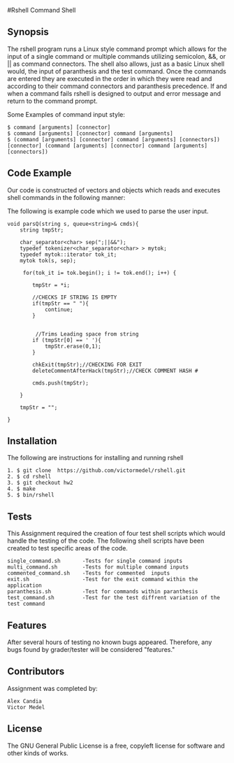 #Rshell Command Shell

## Synopsis

The rshell program runs a Linux style command prompt which allows for the input of a single command or multiple commands utilizing semicolon, &&, or || as command connectors. The shell also allows, just as a basic Linux shell would, the input of paranthesis and the test command. Once the commands are entered they are executed in the order in which they were read and according to their command connectors and paranthesis precedence. If and when a command fails rshell is designed to output and error message and return to the command prompt.

Some Examples of command input style:

```
$ command [arguments] [connector]
$ command [arguments] [connector] command [arguments]
$ (command [arguments] [connector] command [arguments] [connectors]) [connector] (command [arguments] [connector] command [arguments] [connectors])
```

## Code Example

Our code is constructed of vectors and objects which reads and executes shell commands in the following manner:

The following is example code which we used to parse the user input.
```
void parsQ(string s, queue<string>& cmds){   
    string tmpStr;
    
    char_separator<char> sep(";||&&");
    typedef tokenizer<char_separator<char> > mytok;
    typedef mytok::iterator tok_it;
    mytok tok(s, sep);
    
     for(tok_it i= tok.begin(); i != tok.end(); i++) {
    
        tmpStr = *i;
        
        //CHECKS IF STRING IS EMPTY
        if(tmpStr == " "){
            continue;
        }
        
        
         //Trims Leading space from string
        if (tmpStr[0] == ' '){
            tmpStr.erase(0,1);  
        }
        
        chkExit(tmpStr);//CHECKING FOR EXIT
        deleteCommentAfterHack(tmpStr);//CHECK COMMENT HASH #
        
        cmds.push(tmpStr);
        
    }
    
    tmpStr = "";
    
}
```

## Installation

The following are instructions for installing and running rshell
```
1. $ git clone  https://github.com/victormedel/rshell.git
2. $ cd rshell
3. $ git checkout hw2
4. $ make
5. $ bin/rshell
```

## Tests

This Assignment required the creation of four test shell scripts which would handle the testing of the code. The following shell scripts have been created to test specific areas of the code.
```
single_command.sh	 	-Tests for single command inputs	
multi_command.sh		-Tests for multiple command inputs
commented_command.sh	-Tests for commented  inputs
exit.sh					-Test for the exit command within the application
paranthesis.sh			-Test for commands within paranthesis
test_command.sh			-Test for the test diffrent variation of the test command
```

## Features

After several hours of testing no known bugs appeared. Therefore, any bugs found by grader/tester will be considered "features."


## Contributors

Assignment was completed by:
```
Alex Candia
Victor Medel
```

## License

The GNU General Public License is a free, copyleft license for software and other kinds of works.